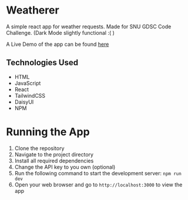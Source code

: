 # Weatherer

A simple react app for weather requests. Made for SNU GDSC Code Challenge. (Dark Mode slightly functional :( )

A Live Demo of the app can be found [here](https://weathererer.pokilopatterson.repl.co/)

## Technologies Used
- HTML
- JavaScript
- React
- TailwindCSS
- DaisyUI
- NPM

# Running the App
1. Clone the repository
2. Navigate to the project directory
3. Install all required dependencies
4. Change the API key to you own (optional)
5. Run the following command to start the development server: `npm run dev`
6. Open your web browser and go to `http://localhost:3000` to view the app

